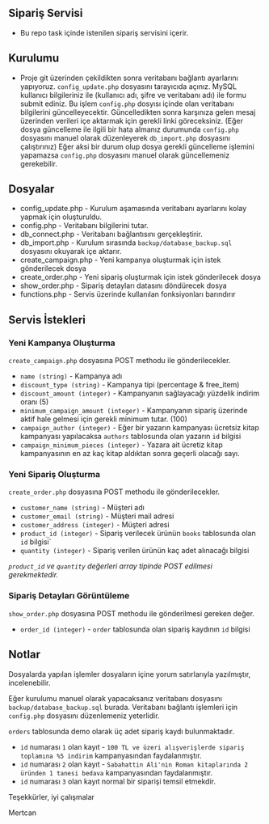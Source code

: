 ## Sipariş Servisi

- Bu repo task içinde istenilen sipariş servisini içerir.

## Kurulumu

- Proje git üzerinden çekildikten sonra veritabanı bağlantı ayarlarını yapıyoruz. `config_update.php` dosyasını tarayıcıda açınız. MySQL kullanıcı bilgileriniz ile (kullanıcı adı, şifre ve veritabanı adı) ile formu submit ediniz. Bu işlem `config.php` dosyısı içinde olan veritabanı bilgilerini güncelleyecektir. Güncelledikten sonra karşınıza gelen mesaj üzerinden verileri içe aktarmak için gerekli linki göreceksiniz. (Eğer dosya güncelleme ile ilgili bir hata almanız durumunda `config.php` dosyasını manuel olarak düzenleyerek `db_import.php` dosyasını çalıştırınız) Eğer aksi bir durum olup dosya gerekli güncelleme işlemini yapamazsa `config.php` dosyasını manuel olarak güncellemeniz gerekebilir.

## Dosyalar

- config_update.php - Kurulum aşamasında veritabanı ayarlarını kolay yapmak için oluşturuldu.
- config.php - Veritabanı bilgilerini tutar.
- db_connect.php - Veritabanı bağlantısını gerçekleştirir.
- db_import.php - Kurulum sırasında `backup/database_backup.sql` dosyasını okuyarak içe aktarır. 
- create_campaign.php - Yeni kampanya oluşturmak için istek gönderilecek dosya
- create_order.php - Yeni sipariş oluşturmak için istek gönderilecek dosya
- show_order.php - Sipariş detayları datasını döndürecek dosya
- functions.php - Servis üzerinde kullanılan fonksiyonları barındırır

## Servis İstekleri

### Yeni Kampanya Oluşturma

`create_campaign.php` dosyasına POST methodu ile gönderilecekler.

- `name (string)` - Kampanya adı
- `discount_type (string)` - Kampanya tipi (percentage & free_item)
- `discount_amount (integer)` - Kampanyanın sağlayacağı yüzdelik indirim oranı (5)
- `minimum_campaign_amount (integer)` - Kampanyanın sipariş üzerinde aktif hale gelmesi için gerekli minimum tutar. (100)
- `campaign_author (integer)` - Eğer bir yazarın kampanyası ücretsiz kitap kampanyası yapılacaksa `authors` tablosunda olan yazarın `id` bilgisi
- `campaign_minimum_pieces (integer)` - Yazara ait ücretiz kitap kampanyasının en az kaç kitap aldıktan sonra geçerli olacağı sayı.


### Yeni Sipariş Oluşturma

`create_order.php` dosyasına POST methodu ile gönderilecekler.

- `customer_name (string)` - Müşteri adı
- `customer_email (string)` - Müşteri mail adresi
- `customer_address (integer)` - Müşteri adresi
- `product_id (integer)` - Sipariş verilecek ürünün `books` tablosunda olan `id` bilgisi`
- `quantity (integer)` - Sipariş verilen ürünün kaç adet alınacağı bilgisi

*`product_id` ve `quantity` değerleri array tipinde POST edilmesi gerekmektedir.*

### Sipariş Detayları Görüntüleme

`show_order.php` dosyasına POST methodu ile gönderilmesi gereken değer.

- `order_id (integer)` - `order` tablosunda olan sipariş kaydının `id` bilgisi  

## Notlar

Dosyalarda yapılan işlemler dosyaların içine yorum satırlarıyla yazılmıştır, incelenebilir.

Eğer kurulumu manuel olarak yapacaksanız veritabanı dosyasını `backup/database_backup.sql` burada. Veritabanı bağlantı işlemleri için `config.php` dosyasını düzenlemeniz yeterlidir.

`orders` tablosunda demo olarak üç adet sipariş kaydı bulunmaktadır.
- `id` numarası `1` olan kayıt - `100 TL ve üzeri alışverişlerde sipariş toplamına %5 indirim` kampanyasından faydalanmıştır.
- `id` numarası `2` olan kayıt - `Sabahattin Ali'nin Roman kitaplarında 2 üründen 1 tanesi bedava` kampanyasından faydalanmıştır.
- `id` numarası `3` olan kayıt normal bir siparişi temsil etmekdir.

Teşekkürler, iyi çalışmalar

Mertcan